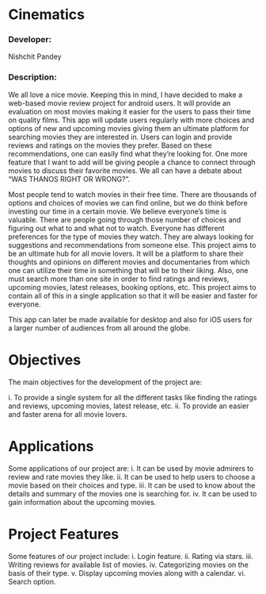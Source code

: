 
# Cinematics

### Developer:
Nishchit Pandey

### Description:
We all love a nice movie. Keeping this in mind, I have decided to make a web-based movie review project for android users. It will provide an evaluation on most movies making it easier for the users to pass their time on quality films. This app will update users regularly with more choices and options of new and upcoming movies giving them an ultimate platform for searching movies they are interested in. Users can login and provide reviews and ratings on the movies they prefer. Based on these recommendations, one can easily find what they’re looking for. One more feature that I want to add will be giving people a chance to connect through movies to discuss their favorite movies. We all can have a debate about “WAS THANOS RIGHT OR WRONG?”. 

Most people tend to watch movies in their free time. There are thousands of options and choices of movies we can find online, but we do think before investing our time in a certain movie. We believe everyone’s time is valuable. There are people going through those number of choices and figuring out what to and what not to watch. Everyone has different preferences for the type of movies they watch. They are always looking for suggestions and recommendations from someone else.  This project aims to be an ultimate hub for all movie lovers. It will be a platform to share their thoughts and opinions on different movies and documentaries from which one can utilize their time in something that will be to their liking.
Also, one must search more than one site in order to find ratings and reviews, upcoming movies, latest releases, booking options, etc. This project aims to contain all of this in a single application so that it will be easier and faster for everyone.

This app can later be made available for desktop and also for iOS users for a larger number of audiences from all around the globe. 

# Objectives
The main objectives for the development of the project are:

i.	To provide a single system for all the different tasks like finding the ratings and      reviews, upcoming movies, latest release, etc.
ii.	To provide an easier and faster arena for all movie lovers.

# Applications
Some applications of our project are:
i.	It can be used by movie admirers to review and rate movies they like.
ii.	It can be used to help users to choose a movie based on their choices and type.
iii.	It can be used to know about the details and summary of the movies one is searching for.
iv.	It can be used to gain information about the upcoming movies.

# Project Features
Some features of our project include:
i.	Login feature.
ii.	Rating via stars.
iii.	Writing reviews for available list of movies.
iv.	Categorizing movies on the basis of their type.
v.	Display upcoming movies along with a calendar.
vi.	Search option.








